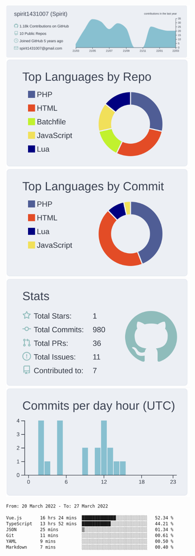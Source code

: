 [![](https://raw.githubusercontent.com/spirit1431007/spirit1431007/master/profile-summary-card-output/nord_bright/0-profile-details.svg)](https://git.io/spiritx)
[![](https://raw.githubusercontent.com/spirit1431007/spirit1431007/master/profile-summary-card-output/nord_bright/1-repos-per-language.svg)](https://git.io/spiritx) [![](https://raw.githubusercontent.com/spirit1431007/spirit1431007/master/profile-summary-card-output/nord_bright/2-most-commit-language.svg)](https://git.io/spiritx)
[![](https://raw.githubusercontent.com/spirit1431007/spirit1431007/master/profile-summary-card-output/nord_bright/3-stats.svg)](https://git.io/spiritx) [![](https://raw.githubusercontent.com/spirit1431007/spirit1431007/master/profile-summary-card-output/nord_bright/4-productive-time.svg)](https://git.io/spiritx)

<!--START_SECTION:waka-->

```text
From: 20 March 2022 - To: 27 March 2022

Vue.js       16 hrs 24 mins  █████████████░░░░░░░░░░░░   52.34 %
TypeScript   13 hrs 52 mins  ███████████░░░░░░░░░░░░░░   44.21 %
JSON         25 mins         ▒░░░░░░░░░░░░░░░░░░░░░░░░   01.34 %
Git          11 mins         ░░░░░░░░░░░░░░░░░░░░░░░░░   00.61 %
YAML         9 mins          ░░░░░░░░░░░░░░░░░░░░░░░░░   00.50 %
Markdown     7 mins          ░░░░░░░░░░░░░░░░░░░░░░░░░   00.40 %
```

<!--END_SECTION:waka-->
